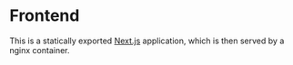 # Frontend

This is a statically exported [Next.js](https://nextjs.org/) application, which is then served by a nginx container.  
